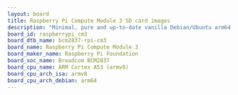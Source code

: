 ```yaml
---
layout: board
title: Raspberry Pi Compute Module 3 SD card images
description: "Minimal, pure and up-to-date vanilla Debian/Ubuntu arm64 SD card images for Raspberry Pi Compute Module 3 by Raspberry Pi Foundation, SoC: Broadcom BCM2837, CPU ISA: armv8"
board_id: raspberrypi_cm3
board_dtb_name: bcm2837-rpi-cm3
board_name: Raspberry Pi Compute Module 3
board_maker_name: Raspberry Pi Foundation
board_soc_name: Broadcom BCM2837
board_cpu_name: ARM Cortex A53 (armv8)
board_cpu_arch_isa: armv8
board_cpu_arch_debian: arm64
---
```

